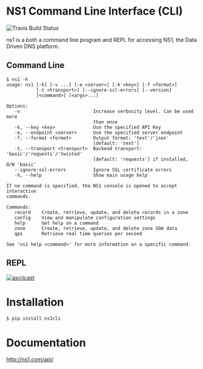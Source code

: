 NS1 Command Line Interface (CLI)
==================================

![Travis Build Status](https://travis-ci.org/ns1/ns1-cli)

ns1 is a both a command line program and REPL for accessing NS1, the Data Driven DNS platform.

## Command Line

```
$ ns1 -h
usage: ns1 [-h] [-v ...] [-e <server>] [-k <key>] [-f <format>]
           [-t <transport>] [--ignore-ssl-errors] [--version]
           [<command>] [<args>...]

Options:
   -v                           Increase verbosity level. Can be used more
                                than once
   -k, --key <key>              Use the specified API Key
   -e, --endpoint <server>      Use the specified server endpoint
   -f, --format <format>        Output format: 'text'/'json'
                                [default: 'text']
   -t, --transport <transport>  Backend transport: 'basic'/'requests'/'twisted'
                                [default: 'requests'] if installed, O/W 'basic'
   --ignore-ssl-errors          Ignore SSL certificate errors
   -h, --help                   Show main usage help

If no command is specified, the NS1 console is opened to accept interactive
commands.

Commands:
   record    Create, retrieve, update, and delete records in a zone
   config    View and manipulate configuration settings
   help      Get help on a command
   zone      Create, retrieve, update, and delete zone SOA data
   qps       Retrieve real time queries per second

See 'ns1 help <command>' for more information on a specific command.

```

## REPL

[![asciicast](https://asciinema.org/a/5nazwezog280u44okccrrjhop.png)](https://asciinema.org/a/5nazwezog280u44okccrrjhop)

Installation
============

```bash
$ pip install ns1cli
```

Documentation
=============

http://ns1.com/api/



